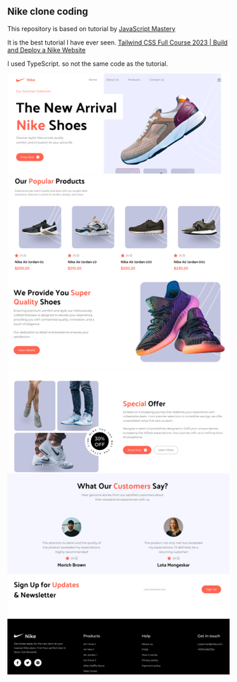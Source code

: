 ## Nike clone coding

This repository is based on tutorial by [JavaScript Mastery](https://www.youtube.com/@javascriptmastery)

It is the best tutorial I have ever seen.
[Tailwind CSS Full Course 2023 | Build and Deploy a Nike Website](https://www.youtube.com/watch?v=tS7upsfuxmo)

I used TypeScript. so not the same code as the tutorial.

![home-image](https://github.com/miinhho/nike-clonecoding/blob/main/image/home.png?raw=true)
![shoe-list-image](https://github.com/miinhho/nike-clonecoding/blob/main/image/shoe-list.png?raw=true)
![quality-shoes-image](https://github.com/miinhho/nike-clonecoding/blob/main/image/quality-shoes.png?raw=true)
![special-offer-image](https://github.com/miinhho/nike-clonecoding/blob/main/image/special-offer.png?raw=true)
![reviews-image](https://github.com/miinhho/nike-clonecoding/blob/main/image/reviews.png?raw=true)
![footers-image](https://github.com/miinhho/nike-clonecoding/blob/main/image/footers.png?raw=true)
